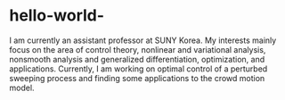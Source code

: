 # hello-world-
I am currently an assistant professor at SUNY Korea. My interests mainly focus on the area of control theory, nonlinear and variational analysis, nonsmooth analysis and generalized differentiation, optimization, and applications. Currently, I am working on optimal control of a perturbed sweeping process and finding some applications to the crowd motion model. 
